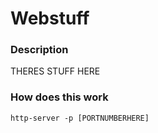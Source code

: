 # Webstuff

### Description
THERES STUFF HERE

### How does this work
```
http-server -p [PORTNUMBERHERE]
```

